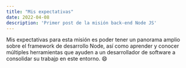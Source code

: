 ```yaml
---
title: "Mis expectativas"
date: 2022-04-08
description: 'Primer post de la misión back-end Node JS'
---
```


Mis expectativas para esta misión es poder tener un panorama amplio sobre el framework de desarrollo Node, así como aprender y conocer múltiples herramientas que ayuden a un desarrollador de software a consolidar su trabajp en este entorno. 😄
